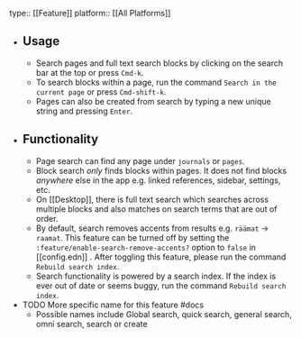 type:: [[Feature]]
platform:: [[All Platforms]]

- ## Usage
	- Search pages and full text search blocks by clicking on the search bar at the top or press `Cmd-k`.
	- To search blocks within a page, run the command `Search in the current page` or press `Cmd-shift-k`.
	- Pages can also be created from search by typing a new unique string and pressing `Enter`.
- ## Functionality
	- Page search can find any page under `journals` or `pages`.
	- Block search _only_ finds blocks within pages. It does not find blocks _anywhere_ else in the app e.g. linked references, sidebar, settings, etc.
	- On [[Desktop]], there is full text search which searches across multiple blocks and also matches on search terms that are out of order.
	- By default, search removes accents from results e.g. `räämat` -> `raamat`. This feature can be turned off by setting the `:feature/enable-search-remove-accents?` option to `false` in [[config.edn]] . After toggling this feature, please run the command `Rebuild search index`.
	- Search functionality is powered by a search index. If the index is ever out of date or seems buggy, run the command `Rebuild search index`.
- TODO More specific name for this feature #docs
	- Possible names include Global search, quick search, general search, omni search, search or create